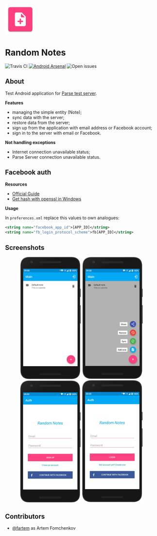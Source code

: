 <img src="media/logo/ic_app.png" height="100px" />

Random Notes
=============

![Travis CI](https://img.shields.io/travis/fartem/parse-android-test-app)
[![Android Arsenal](https://img.shields.io/badge/Android%20Arsenal-Android%20Parse%20Server%20Client-brightgreen.svg?style=flat)](https://android-arsenal.com/details/3/7906)
![Open issues](https://img.shields.io/github/issues-raw/fartem/parse-android-test-app.svg?color=ff534a)

About
-------------

Test Android application for [Parse test server](https://github.com/fartem/parse-test-server).

__Features__

* managing the simple entity (Note);
* sync data with the server;
* restore data from the server;
* sign up from the application with email address or Facebook account;
* sign in to the server with email or Facebook.

__Not handling exceptions__

* Internet connection unavailable status;
* Parse Server connection unavailable status.

Facebook auth
-------------

__Resources__

* [Official Guide](https://developers.facebook.com/docs/facebook-login/android)
* [Get hash with openssl in Windows](https://github.com/magus/react-native-facebook-login/issues/297#issuecomment-433816732)

__Usage__

In `preferences.xml` replace this values to own analogues:

```xml
<string name="facebook_app_id">[APP_ID]</string>
<string name="fb_login_protocol_scheme">fb[APP_ID]</string>
```

Screenshots
-------------

<p align="center">
  <img src="media/screenshots/screenshot_01.png" width="200" />
  <img src="media/screenshots/screenshot_02.png" width="200" />
  <img src="media/screenshots/screenshot_03.png" width="200" />
  <img src="media/screenshots/screenshot_04.png" width="200" />
</p>

Contributors
-------------------

* [@fartem](https://github.com/fartem) as Artem Fomchenkov
